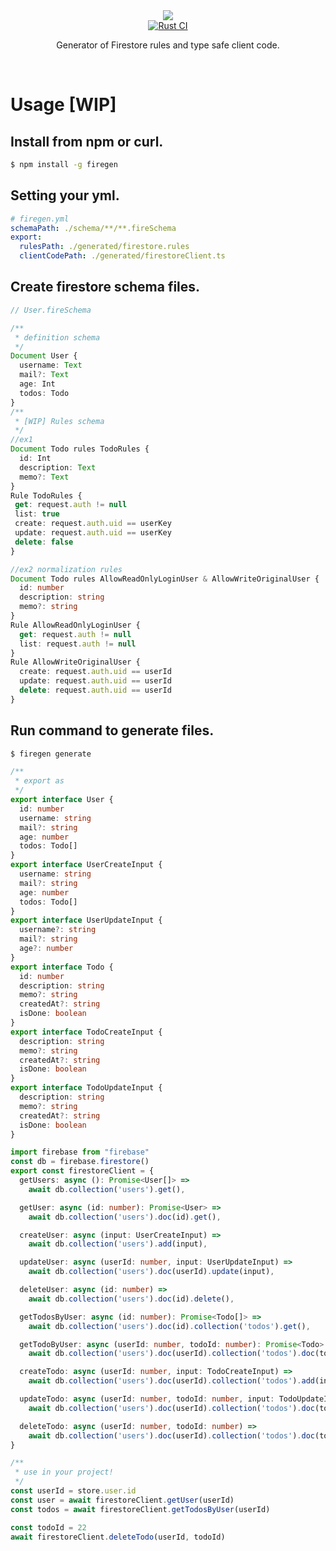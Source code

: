 <div align="center">
  <img src="https://user-images.githubusercontent.com/71201308/134777775-a850f363-60f5-4180-893b-975a2ece126c.png">
</div>

<div align="center">
   <a href="https://github.com/Ubugeeei/firegen/actions/workflows/rust.yml">
    <img src="https://github.com/Ubugeeei/firegen/actions/workflows/rust.yml/badge.svg" alt="Rust CI" />
  </a>
  
  <p>Generator of Firestore rules and type safe client code.</p>
</div>

<br />

# Usage [WIP]
## Install from npm or curl.
```sh
$ npm install -g firegen
```
## Setting your yml.

```yml
# firegen.yml
schemaPath: ./schema/**/**.fireSchema
export:
  rulesPath: ./generated/firestore.rules
  clientCodePath: ./generated/firestoreClient.ts

```

## Create firestore schema files.
```ts
// User.fireSchema

/**
 * definition schema
 */
Document User {
  username: Text
  mail?: Text
  age: Int
  todos: Todo
}
/**
 * [WIP] Rules schema
 */
//ex1
Document Todo rules TodoRules {
  id: Int
  description: Text
  memo?: Text
}
Rule TodoRules {
 get: request.auth != null
 list: true
 create: request.auth.uid == userKey
 update: request.auth.uid == userKey
 delete: false
}

//ex2 normalization rules
Document Todo rules AllowReadOnlyLoginUser & AllowWriteOriginalUser {
  id: number
  description: string
  memo?: string
}
Rule AllowReadOnlyLoginUser {
  get: request.auth != null
  list: request.auth != null
}
Rule AllowWriteOriginalUser {
  create: request.auth.uid == userId
  update: request.auth.uid == userId
  delete: request.auth.uid == userId
}

```


## Run command to generate files.
```sh
$ firegen generate
```
```ts
/**
 * export as
 */
export interface User {
  id: number
  username: string
  mail?: string
  age: number
  todos: Todo[]
}
export interface UserCreateInput {
  username: string
  mail?: string
  age: number
  todos: Todo[]
}
export interface UserUpdateInput {
  username?: string
  mail?: string
  age?: number
}
export interface Todo {
  id: number
  description: string
  memo?: string
  createdAt?: string
  isDone: boolean
}
export interface TodoCreateInput {
  description: string
  memo?: string
  createdAt?: string
  isDone: boolean
}
export interface TodoUpdateInput {
  description: string
  memo?: string
  createdAt?: string
  isDone: boolean
}

import firebase from "firebase"
const db = firebase.firestore()
export const firestoreClient = {
  getUsers: async (): Promise<User[]> =>
    await db.collection('users').get(),

  getUser: async (id: number): Promise<User> =>
    await db.collection('users').doc(id).get(),

  createUser: async (input: UserCreateInput) =>
    await db.collection('users').add(input),

  updateUser: async (userId: number, input: UserUpdateInput) =>
    await db.collection('users').doc(userId).update(input),

  deleteUser: async (id: number) =>
    await db.collection('users').doc(id).delete(),

  getTodosByUser: async (id: number): Promise<Todo[]> =>
    await db.collection('users').doc(id).collection('todos').get(),

  getTodoByUser: async (userId: number, todoId: number): Promise<Todo> =>
    await db.collection('users').doc(userId).collection('todos').doc(todoId).get(),

  createTodo: async (userId: number, input: TodoCreateInput) =>
    await db.collection('users').doc(userId).collection('todos').add(input),

  updateTodo: async (userId: number, todoId: number, input: TodoUpdateInput) =>
    await db.collection('users').doc(userId).collection('todos').doc(todoId).update(input),

  deleteTodo: async (userId: number, todoId: number) =>
    await db.collection('users').doc(userId).collection('todos').doc(todoId).delete()
}
```

```ts
/**
 * use in your project!
 */
const userId = store.user.id
const user = await firestoreClient.getUser(userId)
const todos = await firestoreClient.getTodosByUser(userId)

const todoId = 22
await firestoreClient.deleteTodo(userId, todoId)

```
